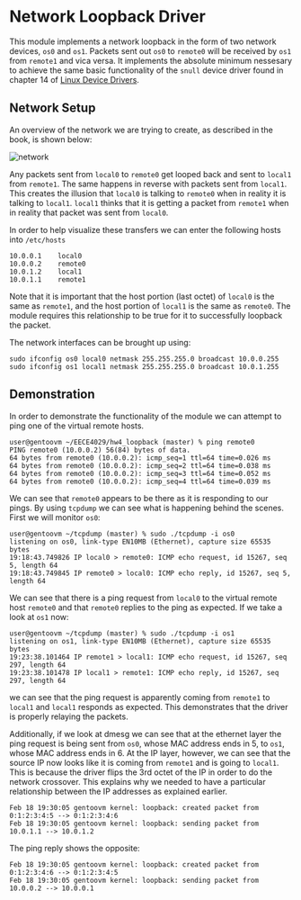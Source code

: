 Network Loopback Driver
=====================

This module implements a network loopback in the form of two network devices,
`os0` and `os1`.  Packets sent out `os0` to `remote0` will be received by `os1`
from `remote1` and vica versa.  It implements the absolute minimum nessesary to
achieve the same basic functionality of the `snull` device driver found in
chapter 14 of [Linux Device Drivers](http://www.xml.com/ldd/chapter/book/).

Network Setup
-------------
An overview of the network we are trying to create, as described in the book,
is shown below:

![network](http://www.xml.com/ldd/chapter/book/figs/ldr2_1401.gif "network")

Any packets sent from `local0` to `remote0` get looped back and sent to `local1`
from `remote1`.  The same happens in reverse with packets sent from `local1`.
This creates the illusion that `local0` is talking to `remote0` when in reality
it is talking to `local1`. `local1` thinks that it is getting a packet from
`remote1` when in reality that packet was sent from `local0`.

In order to help visualize these transfers we can enter the following hosts
into `/etc/hosts`

```
10.0.0.1 	local0
10.0.0.2 	remote0
10.0.1.2 	local1
10.0.1.1 	remote1
```

Note that it is important that the host portion (last octet) of `local0` is the
same as `remote1`, and the host portion of `local1` is the same as `remote0`.
The module requires this relationship to be true for it to successfully
loopback the packet.

The network interfaces can be brought up using:

```
sudo ifconfig os0 local0 netmask 255.255.255.0 broadcast 10.0.0.255
sudo ifconfig os1 local1 netmask 255.255.255.0 broadcast 10.0.1.255
```

Demonstration
-------------
In order to demonstrate the functionality of the module we can attempt to ping
one of the virtual remote hosts.

```
user@gentoovm ~/EECE4029/hw4_loopback (master) % ping remote0
PING remote0 (10.0.0.2) 56(84) bytes of data.
64 bytes from remote0 (10.0.0.2): icmp_seq=1 ttl=64 time=0.026 ms
64 bytes from remote0 (10.0.0.2): icmp_seq=2 ttl=64 time=0.038 ms
64 bytes from remote0 (10.0.0.2): icmp_seq=3 ttl=64 time=0.052 ms
64 bytes from remote0 (10.0.0.2): icmp_seq=4 ttl=64 time=0.039 ms
```

We can see that `remote0` appears to be there as it is responding to our pings.
By using `tcpdump` we can see what is happening behind the scenes. First we
will monitor `os0`:

```
user@gentoovm ~/tcpdump (master) % sudo ./tcpdump -i os0
listening on os0, link-type EN10MB (Ethernet), capture size 65535 bytes
19:18:43.749826 IP local0 > remote0: ICMP echo request, id 15267, seq 5, length 64
19:18:43.749845 IP remote0 > local0: ICMP echo reply, id 15267, seq 5, length 64
```

We can see that there is a ping request from `local0` to the virtual remote
host `remote0` and that `remote0` replies to the ping as expected. If we take a
look at `os1` now:

```
user@gentoovm ~/tcpdump (master) % sudo ./tcpdump -i os1
listening on os1, link-type EN10MB (Ethernet), capture size 65535 bytes
19:23:38.101464 IP remote1 > local1: ICMP echo request, id 15267, seq 297, length 64
19:23:38.101478 IP local1 > remote1: ICMP echo reply, id 15267, seq 297, length 64
```

we can see that the ping request is apparently coming from `remote1` to
`local1` and `local1` responds as expected. This demonstrates that the driver is
properly relaying the packets.

Additionally, if we look at dmesg we can see that at the ethernet layer the ping
request is being sent from `os0`, whose MAC address ends in 5, to `os1`, whose
MAC address ends in 6.  At the IP layer, however, we can see that the source IP
now looks like it is coming from `remote1` and is going to `local1`. This is
because the driver flips the 3rd octet of the IP in order to do the network
crossover.  This explains why we needed to have a particular relationship
between the IP addresses as explained earlier.

```
Feb 18 19:30:05 gentoovm kernel: loopback: created packet from 0:1:2:3:4:5 --> 0:1:2:3:4:6
Feb 18 19:30:05 gentoovm kernel: loopback: sending packet from 10.0.1.1 --> 10.0.1.2
```

The ping reply shows the opposite:

```
Feb 18 19:30:05 gentoovm kernel: loopback: created packet from 0:1:2:3:4:6 --> 0:1:2:3:4:5
Feb 18 19:30:05 gentoovm kernel: loopback: sending packet from 10.0.0.2 --> 10.0.0.1
```


